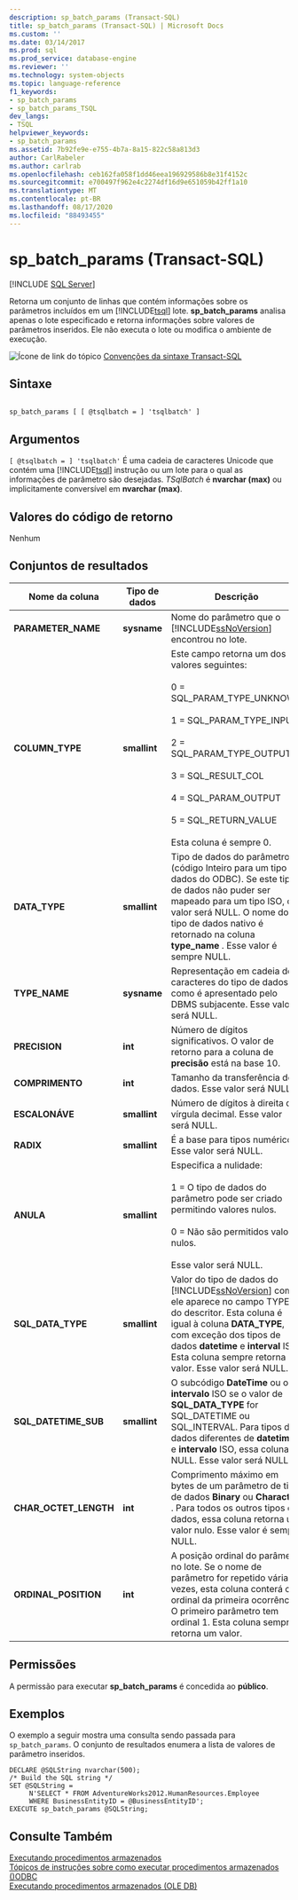 ```yaml
---
description: sp_batch_params (Transact-SQL)
title: sp_batch_params (Transact-SQL) | Microsoft Docs
ms.custom: ''
ms.date: 03/14/2017
ms.prod: sql
ms.prod_service: database-engine
ms.reviewer: ''
ms.technology: system-objects
ms.topic: language-reference
f1_keywords:
- sp_batch_params
- sp_batch_params_TSQL
dev_langs:
- TSQL
helpviewer_keywords:
- sp_batch_params
ms.assetid: 7b92fe9e-e755-4b7a-8a15-822c58a813d3
author: CarlRabeler
ms.author: carlrab
ms.openlocfilehash: ceb162fa058f1dd46eea196929586b8e31f4152c
ms.sourcegitcommit: e700497f962e4c2274df16d9e651059b42ff1a10
ms.translationtype: MT
ms.contentlocale: pt-BR
ms.lasthandoff: 08/17/2020
ms.locfileid: "88493455"
---
```

# <a name="sp_batch_params-transact-sql"></a>sp_batch_params (Transact-SQL)
[!INCLUDE [SQL Server](../../includes/applies-to-version/sqlserver.md)]

  Retorna um conjunto de linhas que contém informações sobre os parâmetros incluídos em um [!INCLUDE[tsql](../../includes/tsql-md.md)] lote. **sp_batch_params** analisa apenas o lote especificado e retorna informações sobre valores de parâmetros inseridos. Ele não executa o lote ou modifica o ambiente de execução.  
  
 ![Ícone de link do tópico](../../database-engine/configure-windows/media/topic-link.gif "Ícone de link do tópico") [Convenções da sintaxe Transact-SQL](../../t-sql/language-elements/transact-sql-syntax-conventions-transact-sql.md)  
  
## <a name="syntax"></a>Sintaxe  
  
```  
  
sp_batch_params [ [ @tsqlbatch = ] 'tsqlbatch' ]   
```  
  
## <a name="arguments"></a>Argumentos  
`[ @tsqlbatch = ] 'tsqlbatch'` É uma cadeia de caracteres Unicode que contém uma [!INCLUDE[tsql](../../includes/tsql-md.md)] instrução ou um lote para o qual as informações de parâmetro são desejadas. *TSqlBatch* é **nvarchar (max)** ou implicitamente conversível em **nvarchar (max)**.  
  
## <a name="return-code-values"></a>Valores do código de retorno  
 Nenhum  
  
## <a name="result-sets"></a>Conjuntos de resultados  
  
|Nome da coluna|Tipo de dados|Descrição|  
|-----------------|---------------|-----------------|  
|**PARAMETER_NAME**|**sysname**|Nome do parâmetro que o [!INCLUDE[ssNoVersion](../../includes/ssnoversion-md.md)] encontrou no lote.|  
|**COLUMN_TYPE**|**smallint**|Este campo retorna um dos valores seguintes:<br /><br /> 0 = SQL_PARAM_TYPE_UNKNOWN<br /><br /> 1 = SQL_PARAM_TYPE_INPUT<br /><br /> 2 = SQL_PARAM_TYPE_OUTPUT<br /><br /> 3 = SQL_RESULT_COL<br /><br /> 4 = SQL_PARAM_OUTPUT<br /><br /> 5 = SQL_RETURN_VALUE<br /><br /> Esta coluna é sempre 0.|  
|**DATA_TYPE**|**smallint**|Tipo de dados do parâmetro (código Inteiro para um tipo de dados do ODBC). Se este tipo de dados não puder ser mapeado para um tipo ISO, o valor será NULL. O nome do tipo de dados nativo é retornado na coluna **type_name** . Esse valor é sempre NULL.|  
|**TYPE_NAME**|**sysname**|Representação em cadeia de caracteres do tipo de dados, como é apresentado pelo DBMS subjacente. Esse valor será NULL.|  
|**PRECISION**|**int**|Número de dígitos significativos. O valor de retorno para a coluna de **precisão** está na base 10.|  
|**COMPRIMENTO**|**int**|Tamanho da transferência dos dados. Esse valor será NULL.|  
|**ESCALONÁVE**|**smallint**|Número de dígitos à direita da vírgula decimal. Esse valor será NULL.|  
|**RADIX**|**smallint**|É a base para tipos numéricos. Esse valor será NULL.|  
|**ANULA**|**smallint**|Especifica a nulidade:<br /><br /> 1 = O tipo de dados do parâmetro pode ser criado permitindo valores nulos.<br /><br /> 0 = Não são permitidos valores nulos.<br /><br /> Esse valor será NULL.|  
|**SQL_DATA_TYPE**|**smallint**|Valor do tipo de dados do [!INCLUDE[ssNoVersion](../../includes/ssnoversion-md.md)] como ele aparece no campo TYPE do descritor. Esta coluna é igual à coluna **DATA_TYPE**, com exceção dos tipos de dados **datetime** e **interval** ISO. Esta coluna sempre retorna um valor. Esse valor será NULL.|  
|**SQL_DATETIME_SUB**|**smallint**|O subcódigo **DateTime** ou o **intervalo** ISO se o valor de **SQL_DATA_TYPE** for SQL_DATETIME ou SQL_INTERVAL. Para tipos de dados diferentes de **datetime** e **intervalo** ISO, essa coluna é NULL. Esse valor será NULL.|  
|**CHAR_OCTET_LENGTH**|**int**|Comprimento máximo em bytes de um parâmetro de tipo de dados **Binary** ou **Character** . Para todos os outros tipos de dados, essa coluna retorna um valor nulo. Esse valor é sempre NULL.|  
|**ORDINAL_POSITION**|**int**|A posição ordinal do parâmetro no lote. Se o nome de parâmetro for repetido várias vezes, esta coluna conterá o ordinal da primeira ocorrência. O primeiro parâmetro tem ordinal 1. Esta coluna sempre retorna um valor.|  
  
## <a name="permissions"></a>Permissões  
 A permissão para executar **sp_batch_params** é concedida ao **público**.  
  
## <a name="examples"></a>Exemplos  
 O exemplo a seguir mostra uma consulta sendo passada para `sp_batch_params`. O conjunto de resultados enumera a lista de valores de parâmetro inseridos.  
  
```  
DECLARE @SQLString nvarchar(500);  
/* Build the SQL string */  
SET @SQLString =  
     N'SELECT * FROM AdventureWorks2012.HumanResources.Employee   
     WHERE BusinessEntityID = @BusinessEntityID';  
EXECUTE sp_batch_params @SQLString;  
```  
  
## <a name="see-also"></a>Consulte Também  
 [Executando procedimentos armazenados](../../relational-databases/native-client-odbc-stored-procedures/running-stored-procedures.md)   
 [Tópicos de instruções sobre como executar procedimentos armazenados &#40;&#41;ODBC ](https://msdn.microsoft.com/library/c2220182-a23d-4475-b353-77a77ab613d6)   
 [Executando procedimentos armazenados &#40;OLE DB&#41;](../../relational-databases/native-client/ole-db/stored-procedures-running.md)  
  
  
